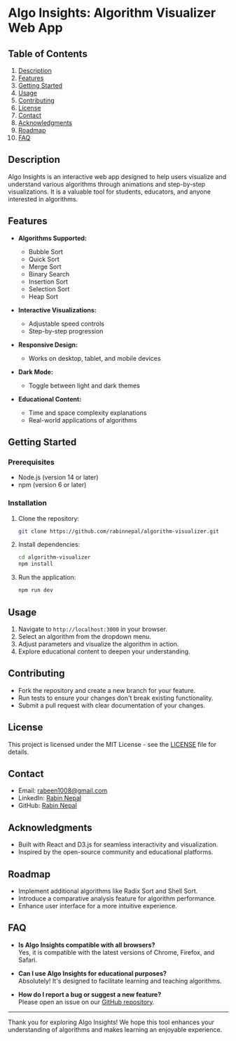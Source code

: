 # Algo Insights: Algorithm Visualizer Web App

## Table of Contents

1. [Description](#description)
2. [Features](#features)
3. [Getting Started](#getting-started)
4. [Usage](#usage)
5. [Contributing](#contributing)
6. [License](#license)
7. [Contact](#contact)
8. [Acknowledgments](#acknowledgments)
9. [Roadmap](#roadmap)
10. [FAQ](#faq)

## Description

Algo Insights is an interactive web app designed to help users visualize and understand various algorithms through animations and step-by-step visualizations. It is a valuable tool for students, educators, and anyone interested in algorithms.

## Features

- **Algorithms Supported:**

  - Bubble Sort
  - Quick Sort
  - Merge Sort
  - Binary Search
  - Insertion Sort
  - Selection Sort
  - Heap Sort

- **Interactive Visualizations:**

  - Adjustable speed controls
  - Step-by-step progression

- **Responsive Design:**

  - Works on desktop, tablet, and mobile devices

- **Dark Mode:**

  - Toggle between light and dark themes

- **Educational Content:**
  - Time and space complexity explanations
  - Real-world applications of algorithms

## Getting Started

### Prerequisites

- Node.js (version 14 or later)
- npm (version 6 or later)

### Installation

1. Clone the repository:

   ```bash
   git clone https://github.com/rabinnepal/algorithm-visualizer.git
   ```

2. Install dependencies:

   ```bash
   cd algorithm-visualizer
   npm install
   ```

3. Run the application:

   ```bash
   npm run dev
   ```

## Usage

1. Navigate to `http://localhost:3000` in your browser.
2. Select an algorithm from the dropdown menu.
3. Adjust parameters and visualize the algorithm in action.
4. Explore educational content to deepen your understanding.

## Contributing

- Fork the repository and create a new branch for your feature.
- Run tests to ensure your changes don't break existing functionality.
- Submit a pull request with clear documentation of your changes.

## License

This project is licensed under the MIT License - see the [LICENSE](LICENSE) file for details.

## Contact

- Email: rabeen1008@gmail.com
- LinkedIn: [Rabin Nepal](https://www.linkedin.com/in/rabinnepal)
- GitHub: [Rabin Nepal](https://github.com/rabinnepal)

## Acknowledgments

- Built with React and D3.js for seamless interactivity and visualization.
- Inspired by the open-source community and educational platforms.

## Roadmap

- Implement additional algorithms like Radix Sort and Shell Sort.
- Introduce a comparative analysis feature for algorithm performance.
- Enhance user interface for a more intuitive experience.

## FAQ

- **Is Algo Insights compatible with all browsers?**  
  Yes, it is compatible with the latest versions of Chrome, Firefox, and Safari.

- **Can I use Algo Insights for educational purposes?**  
  Absolutely! It's designed to facilitate learning and teaching algorithms.

- **How do I report a bug or suggest a new feature?**  
  Please open an issue on our [GitHub repository](https://github.com/rabinnepal/algorithm-visualizer/issues).

---

Thank you for exploring Algo Insights! We hope this tool enhances your understanding of algorithms and makes learning an enjoyable experience.
